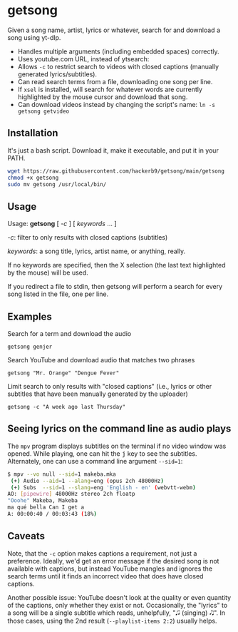# getsong
Given a song name, artist, lyrics or whatever, search for and download a song using yt-dlp.

* Handles multiple arguments (including embedded spaces) correctly. 
* Uses youtube.com URL, instead of ytsearch:
* Allows `-c` to restrict search to videos with closed captions (manually generated lyrics/subtitles).
*  Can read search terms from a file, downloading one song per line.
* If `xsel` is installed, will search for whatever words are currently highlighted by the mouse cursor and download that song.
* Can download videos instead by changing the script's name: `ln -s getsong getvideo`

## Installation

It's just a bash script. Download it, make it executable, and put it in your PATH. 

```bash
wget https://raw.githubusercontent.com/hackerb9/getsong/main/getsong
chmod +x getsong
sudo mv getsong /usr/local/bin/
```

## Usage

Usage: **getsong** [ _-c_ ] [ _keywords_ ... ]

   _-c_: filter to only results with closed captions (subtitles)
   
   _keywords_: a song title, lyrics, artist name, or anything, really.

If no keywords are specified, then the X selection (the
last text highlighted by the mouse) will be used.

If you redirect a file to stdin, then getsong will perform a search for
every song listed in the file, one per line. 

## Examples

Search for a term and download the audio

    getsong genjer

Search YouTube and download audio that matches two phrases

    getsong "Mr. Orange" "Dengue Fever"

Limit search to only results with "closed captions" (i.e., lyrics or other subtitles that have been manually generated by the uploader)

    getsong -c "A week ago last Thursday"

## Seeing lyrics on the command line as audio plays

The `mpv` program displays subtitles on the terminal if no video window was opened. While playing, one can hit the <kbd>j</kbd> key to see the subtitles. Alternately, one can use a command line argument `--sid=1`:

```bash
$ mpv --vo null --sid=1 makeba.mka
 (+) Audio --aid=1 --alang=eng (opus 2ch 48000Hz)
 (+) Subs  --sid=1 --slang=eng 'English - en' (webvtt-webm)
AO: [pipewire] 48000Hz stereo 2ch floatp
"Ooohe" Makeba, Makeba
ma qué bella Can I get a
A: 00:00:40 / 00:03:43 (18%)
```

## Caveats

Note, that the `-c` option makes captions a requirement, not just a preference. Ideally, we'd get an error message if the desired song is not available with captions, but instead YouTube mangles and ignores the search terms until it finds an incorrect video that does have closed captions.

Another possible issue: YouTube doesn't look at the quality or even quantity of the captions, only whether they exist or not. Occasionally, the "lyrics" to a song will be a single subtitle which reads, unhelpfully, "🎜 (singing) 🎝". In those cases, using the 2nd result (`--playlist-items 2:2`) usually helps.
